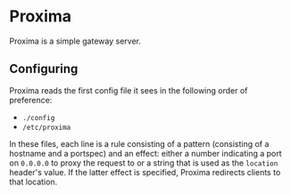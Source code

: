 # Proxima

Proxima is a simple gateway server.

## Configuring

Proxima reads the first config file it sees in the following order of preference:

- `./config`
- `/etc/proxima`

In these files, each line is a rule consisting of a pattern (consisting of a
hostname and a portspec) and an effect: either a number indicating a port on
`0.0.0.0` to proxy the request to or a string that is used as the `location`
header's value. If the latter effect is specified, Proxima redirects clients
to that location.

